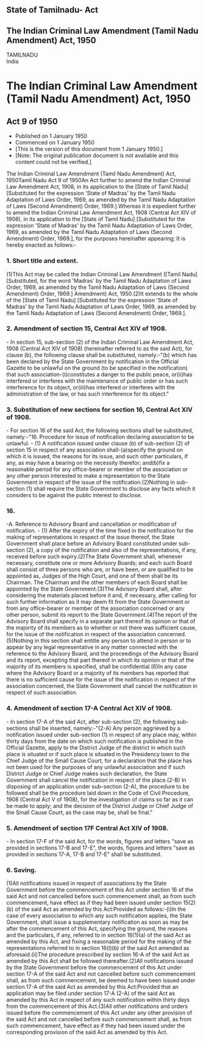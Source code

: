 ## State of Tamilnadu- Act

## The Indian Criminal Law Amendment (Tamil Nadu Amendment) Act, 1950

TAMILNADU  
India

# The Indian Criminal Law Amendment (Tamil Nadu Amendment) Act, 1950

## Act 9 of 1950

  * Published on 1 January 1950 
  * Commenced on 1 January 1950 
  * [This is the version of this document from 1 January 1950.] 
  * [Note: The original publication document is not available and this content could not be verified.] 

The Indian Criminal Law Amendment (Tamil Nadu Amendment) Act, 1950Tamil Nadu
Act 9 of 1950An Act further to amend the Indian Criminal Law Amendment Act,
1908, in its application to the [State of Tamil Nadu] [Substituted for the
expression 'State of Madras' by the Tamil Nadu Adaptation of Laws Order, 1969,
as amended by the Tamil Nadu Adaptation of Laws (Second Amendment) Order,
1969.].Whereas it is expedient further to amend the Indian Criminal Law
Amendment Act, 1908 (Central Act XIV of 1908), in its application to the
[State of Tamil Nadu] [Substituted for the expression 'State of Madras' by the
Tamil Nadu Adaptation of Laws Order, 1969, as amended by the Tamil Nadu
Adaptation of Laws (Second Amendment) Order, 1969.], for the purposes
hereinafter appearing; It is hereby enacted as follows:-

### 1. Short title and extent.

(1)This Act may be called the Indian Criminal Law Amendment ([Tamil Nadu]
[Substituted, for the word 'Madras' by the Tamil Nadu Adaptation of Laws
Order, 1969, as amended by the Tamil Nadu Adaptation of Laws (Second
Amendment) Order, 1969.] Amendment) Act, 1950.(2)It extends to the whole of
the [State of Tamil Nadu] [Substituted for the expression 'State of Madras' by
the Tamil Nadu Adaptation of Laws Order, 1969, as amended by the Tamil Nadu
Adaptation of Laws (Second Amendment) Order, 1969.].

### 2. Amendment of section 15, Central Act XIV of 1908.

\- In section 15, sub-section (2) of the Indian Criminal Law Amendment Act,
1908 (Central Act XIV of 1908) (hereinafter referred to as the said Act), for
clause (b), the following clause shall be substituted, namely:-"(b) which has
been declared by the State Government by notification in the Official Gazette
to be unlawful on the ground (to be specified in the notification) that such
association-(i)constitutes a danger to the public peace, or(ii)has interfered
or interferes with the maintenance of public order or has such interference
for its object, or(iii)has interfered or interferes with the administration of
the law, or has such interference for its object."

### 3. Substitution of new sections for section 16, Central Act XIV of 1908.

\- For section 16 of the said Act, the following sections shall be
substituted, namely:-"16. Procedure for issue of notification declaring
association to be unlawful. - (1) A notification issued under clause (b) of
sub-section (2) of section 15 in respect of any association shall-(a)specify
the ground on which it is issued, the reasons for its issue, and such other
particulars, if any, as may have a bearing on the necessity therefor;
and(b)fix a reasonable period for any office-bearer or member of the
association or any other person interested to make a representation to the
State Government in respect of the issue of the notification.(2)Nothing in
sub-section (1) shall require the State Government to disclose any facts which
it considers to be against the public interest to disclose.

### 16.

-A. Reference to Advisory Board and cancellation or modification of notification. - (1) After the expiry of the time fixed in the notification for the making of representations in respect of the issue thereof, the State Government shall place before an Advisory Board constituted under sub-section (2), a copy of the notification and also of the representations, if any, received before such expiry.(2)The State Government shall, whenever necessary, constitute one or more Advisory Boards; and each such Board shall consist of three persons who are, or have been, or are qualified to be appointed as, Judges of the High Court, and one of them shall be its Chairman. The Chairman and the other members of each Board shall be appointed by the State Government.(3)The Advisory Board shall, after considering the materials placed before it and, if necessary, after calling for such further information as it may deem fit from the State Government or from any office-bearer or member of the association concerned or any other person, submit its report to the State Government.(4)The report of the Advisory Board shall specify in a separate part thereof its opinion or that of the majority of its members as to whether or not there was sufficient cause, for the issue of the notification in respect of the association concerned.(5)Nothing in this section shall entitle any person to attend in person or to appear by any legal representative in any matter connected with the reference to the Advisory Board, and the proceedings of the Advisory Board and its report, excepting that part thereof in which its opinion or that of the majority of its members is specified, shall be confidential.(6)In any case where the Advisory Board or a majority of its members has reported that there is no sufficient cause for the issue of the notification in respect of the association concerned, the Slate Government shall cancel the notification in respect of such association.

### 4. Amendment of section 17-A Central Act XIV of 1908.

\- In section 17-A of the said Act, after sub-section (2), the following sub-
sections shall be inserted, namely:-"(2-A) Any person aggrieved by a
notification issued under sub-section (1) in respect of any place may, within
thirty days from the date on which such notification is published in the
Official Gazette, apply to the District Judge of the district in which such
place is situated or if such place is situated in the Presidency town to the
Chief Judge of the Small Cause Court, for a declaration that the place has not
been used for the purposes of any unlawful association and if such District
Judge or Chief Judge makes such declaration, the State Government shall cancel
the notification in respect of the place.(2-B) In disposing of an application
under sub-section (2-A), the procedure to be followed shall be the procedure
laid down in the Code of Civil Procedure, 1908 (Central Act V of 1908), for
the investigation of claims so far as it can be made to apply; and the
decision of the District Judge or Chief Judge of the Small Cause Court, as the
case may be, shall be final."

### 5. Amendment of section 17F Central Act XIV of 1908.

\- In section 17-F of the said Act, for the words, figures and letters "save
as provided in sections 17-B and 17-E", the words, figures and letters "save
as provided in sections 17-A, 17-B and 17-E" shall be substituted.

### 6. Saving.

(1)All notifications issued in respect of associations by the State Government
before the commencement of this Act under section 16 of the said Act and not
cancelled before such commencement shall, as from such commencement, have
effect as if they had been issued under section 15(2)(b) of the said Act as
amended by this Act:Provided as follows:-(i)In the case of every association
to which any such notification applies, the State Government, shall issue a
supplementary notification as soon as may be after the commencement of this
Act, specifying the ground, the reasons and the particulars, if any, referred
to in section 16(1)(a) of the said Act as amended by this Act, and fixing a
reasonable period for the making of the representations referred to in section
16(l)(b) of the said Act amended as aforesaid.(ii)The procedure prescribed by
section 16-A of the said Act as amended by this Act shall be followed
thereafter.(2)All notifications issued by the State Government before the
commencement of this Act under section 17-A of the said Act and not cancelled
before such commencement shall, as from such commencement, be deemed to have
been issued under section 17-A of the said Act as amended by this Act:Provided
that an application may be filed under section 17-A (2-A) of the said Act as
amended by this Act in respect of any such notification within thirty days
from the commencement of this Act.(3)All other notifications and orders issued
before the commencement of this Act under any other provision of the said Act
and not cancelled before such commencement shall, as from such commencement,
have effect as if they had been issued under the corresponding provision of
the said Act as amended by this Act.


